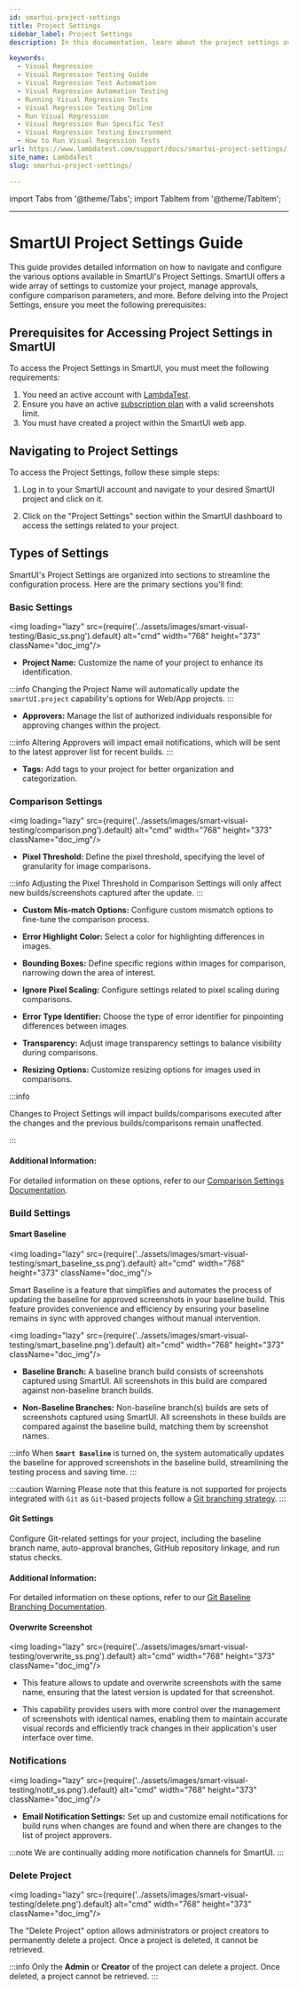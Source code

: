 ```yaml
---
id: smartui-project-settings
title: Project Settings
sidebar_label: Project Settings
description: In this documentation, learn about the project settings available for SmartUI Projects in order to customize your project, manage approvals, configure comparison parameters, and more.

keywords:
  - Visual Regression
  - Visual Regression Testing Guide
  - Visual Regression Test Automation
  - Visual Regression Automation Testing
  - Running Visual Regression Tests
  - Visual Regression Testing Online
  - Run Visual Regression
  - Visual Regression Run Specific Test
  - Visual Regression Testing Environment
  - How to Run Visual Regression Tests
url: https://www.lambdatest.com/support/docs/smartui-project-settings/
site_name: LambdaTest
slug: smartui-project-settings/

---
```


import Tabs from '@theme/Tabs';
import TabItem from '@theme/TabItem';

---

<script type="application/ld+json"
      dangerouslySetInnerHTML={{ __html: JSON.stringify({
       "@context": "https://schema.org",
        "@type": "BreadcrumbList",
        "itemListElement": [{
          "@type": "ListItem",
          "position": 1,
          "name": "Home",
          "item": "https://www.lambdatest.com"
        },{
          "@type": "ListItem",
          "position": 2,
          "name": "Support",
          "item": "https://www.lambdatest.com/support/docs/"
        },{
          "@type": "ListItem",
          "position": 3,
          "name": "WebDriverIO With Appium",
          "item": "https://www.lambdatest.com/support/docs/smartui-upload-api-v2/"
        }]
      })
    }}
></script>


# SmartUI Project Settings Guide

This guide provides detailed information on how to navigate and configure the various options available in SmartUI's Project Settings. SmartUI offers a wide array of settings to customize your project, manage approvals, configure comparison parameters, and more. Before delving into the Project Settings, ensure you meet the following prerequisites:

## Prerequisites for Accessing Project Settings in SmartUI

To access the Project Settings in SmartUI, you must meet the following requirements:

1. You need an active account with [LambdaTest](https://accounts.lambdatest.com).
2. Ensure you have an active [subscription plan](https://www.lambdatest.com/pricing) with a valid screenshots limit.
3. You must have created a project within the SmartUI web app.

## Navigating to Project Settings

To access the Project Settings, follow these simple steps:

1. Log in to your SmartUI account and navigate to your desired SmartUI project and click on it.

2. Click on the "Project Settings" section within the SmartUI dashboard to access the settings related to your project.

## Types of Settings

SmartUI's Project Settings are organized into sections to streamline the configuration process. Here are the primary sections you'll find:

### Basic Settings

<img loading="lazy" src={require('../assets/images/smart-visual-testing/Basic_ss.png').default} alt="cmd" width="768" height="373" className="doc_img"/>

- **Project Name:** Customize the name of your project to enhance its identification.

:::info
Changing the Project Name will automatically update the `smartUI.project` capability's options for Web/App projects.
:::

- **Approvers:** Manage the list of authorized individuals responsible for approving changes within the project.

:::info
Altering Approvers will impact email notifications, which will be sent to the latest approver list for recent builds.
:::

- **Tags:** Add tags to your project for better organization and categorization.

### Comparison Settings

<img loading="lazy" src={require('../assets/images/smart-visual-testing/comparison.png').default} alt="cmd" width="768" height="373" className="doc_img"/>

- **Pixel Threshold:** Define the pixel threshold, specifying the level of granularity for image comparisons.

:::info
Adjusting the Pixel Threshold in Comparison Settings will only affect new builds/screenshots captured after the update.
:::

- **Custom Mis-match Options:** Configure custom mismatch options to fine-tune the comparison process.

- **Error Highlight Color:** Select a color for highlighting differences in images.

- **Bounding Boxes:** Define specific regions within images for comparison, narrowing down the area of interest.
  
- **Ignore Pixel Scaling:** Configure settings related to pixel scaling during comparisons.

- **Error Type Identifier:** Choose the type of error identifier for pinpointing differences between images.

- **Transparency:** Adjust image transparency settings to balance visibility during comparisons.

- **Resizing Options:** Customize resizing options for images used in comparisons.


:::info

Changes to Project Settings will impact builds/comparisons executed after the changes and the previous builds/comparisons remain unaffected.

:::

#### Additional Information:
For detailed information on these options, refer to our [Comparison Settings Documentation](https://www.lambdatest.com/support/docs/test-settings-options/).

### Build Settings

#### Smart Baseline

<img loading="lazy" src={require('../assets/images/smart-visual-testing/smart_baseline_ss.png').default} alt="cmd" width="768" height="373" className="doc_img"/>

Smart Baseline is a feature that simplifies and automates the process of updating the baseline for approved screenshots in your baseline build. This feature provides convenience and efficiency by ensuring your baseline remains in sync with approved changes without manual intervention.

<img loading="lazy" src={require('../assets/images/smart-visual-testing/smart_baseline.png').default} alt="cmd" width="768" height="373" className="doc_img"/>

- **Baseline Branch:** A baseline branch build consists of screenshots captured using SmartUI. All screenshots in this build are compared against non-baseline branch builds.

- **Non-Baseline Branches:** Non-baseline branch(s) builds are sets of screenshots captured using SmartUI. All screenshots in these builds are compared against the baseline build, matching them by screenshot names.

:::info
When **`Smart Baseline`** is turned on, the system automatically updates the baseline for approved screenshots in the baseline build, streamlining the testing process and saving time.
:::

:::caution Warning
Please note that this feature is not supported for projects integrated with `Git` as `Git`-based projects follow a [Git branching strategy](https://www.lambdatest.com/support/docs/smartui-github-app-integration/).
:::

#### Git Settings

Configure Git-related settings for your project, including the baseline branch name, auto-approval branches, GitHub repository linkage, and run status checks.

#### Additional Information:
For detailed information on these options, refer to our [Git Baseline Branching Documentation](https://www.lambdatest.com/support/docs/smartui-github-app-integration/).


#### Overwrite Screenshot

<img loading="lazy" src={require('../assets/images/smart-visual-testing/overwrite_ss.png').default} alt="cmd" width="768" height="373" className="doc_img"/>

- This feature allows to update and overwrite screenshots with the same name, ensuring that the latest version is updated for that screenshot. 

- This capability provides users with more control over the management of screenshots with identical names, enabling them to maintain accurate visual records and efficiently track changes in their application's user interface over time.

### Notifications

<img loading="lazy" src={require('../assets/images/smart-visual-testing/notif_ss.png').default} alt="cmd" width="768" height="373" className="doc_img"/>

- **Email Notification Settings:** Set up and customize email notifications for build runs when changes are found and when there are changes to the list of project approvers.

:::note
We are continually adding more notification channels for SmartUI.
:::

### Delete Project

<img loading="lazy" src={require('../assets/images/smart-visual-testing/delete.png').default} alt="cmd" width="768" height="373" className="doc_img"/>

The "Delete Project" option allows administrators or project creators to permanently delete a project. Once a project is deleted, it cannot be retrieved.


:::info
Only the **Admin** or **Creator** of the project can delete a project. Once deleted, a project cannot be retrieved.
:::
